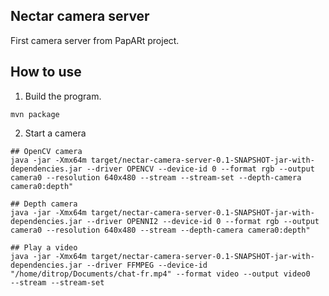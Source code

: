 ## Nectar camera server 

First camera server from PapARt project.


## How to use

1. Build the program.

`mvn package`

2. Start a camera

```
## OpenCV camera
java -jar -Xmx64m target/nectar-camera-server-0.1-SNAPSHOT-jar-with-dependencies.jar --driver OPENCV --device-id 0 --format rgb --output camera0 --resolution 640x480 --stream --stream-set --depth-camera camera0:depth" 

## Depth camera 
java -jar -Xmx64m target/nectar-camera-server-0.1-SNAPSHOT-jar-with-dependencies.jar --driver OPENNI2 --device-id 0 --format rgb --output camera0 --resolution 640x480 --stream --depth-camera camera0:depth" 

## Play a video
java -jar -Xmx64m target/nectar-camera-server-0.1-SNAPSHOT-jar-with-dependencies.jar --driver FFMPEG --device-id "/home/ditrop/Documents/chat-fr.mp4" --format video --output video0	--stream --stream-set
```
